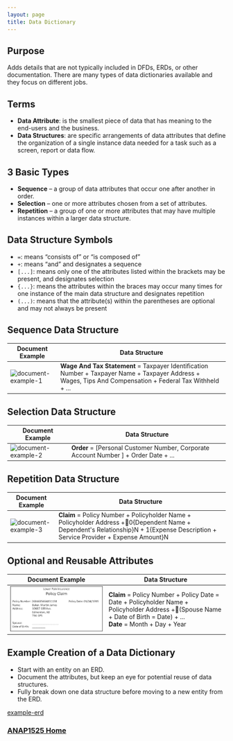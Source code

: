 ```yaml
---
layout: page
title: Data Dictionary
---
```


## Purpose
Adds details that are not typically included in DFDs, ERDs, or other documentation. There are many types of data dictionaries available and they focus on different jobs.

## Terms
* **Data Attribute**: is the smallest piece of data that has meaning to the end-users and the business.
* **Data Structures**: are specific arrangements of data attributes that define the organization of a single instance data needed for a task such as a screen, report or data flow.

## 3 Basic Types
* **Sequence** – a group of data attributes that occur one after another in order.
* **Selection** – one or more attributes chosen from a set of attributes.
* **Repetition** – a group of one or more attributes that may have multiple instances within a larger data structure.

## Data Structure Symbols
* `=`: means “consists of” or “is composed of”
* `+`: means “and” and designates a sequence
* `[...]`: means only one of the attributes listed within the brackets may be present, and designates selection
* `{...}`: means the attributes within the braces may occur many times for one instance of the main data structure and designates repetition
* `(...)`: means that the attribute(s) within the parentheses are optional and may not always be present

## Sequence Data Structure

**Document Example** | **Data Structure**
---------------------|-------------------
![document-example-1](files/document-examnple-1.jpg) | **Wage And Tax Statement** = Taxpayer Identification Number + Taxpayer Name + Taxpayer Address + Wages, Tips And Compensation + Federal Tax Withheld + ...

## Selection Data Structure

**Document Example** | **Data Structure**
---------------------|-------------------
![document-example-2](files/document-examnple-2.jpg) | **Order** = [Personal Customer Number, Corporate Account Number ] + Order Date + ...

## Repetition Data Structure

**Document Example** | **Data Structure**
---------------------|-------------------
![document-example-3](files/document-examnple-3.jpg)  | **Claim** = Policy Number + Policyholder Name + Policyholder Address +0{Dependent Name + Dependent's Relationship}N + 1{Expense Description + Service Provider + Expense Amount}N

## Optional and Reusable Attributes

**Document Example** | **Data Structure**
---------------------|-------------------
![document-example-4](files/document-examnple-4.jpg) | **Claim** = Policy Number + Policy Date = Date + Policyholder Name + Policyholder Address +(Spouse Name + Date of Birth = Date) + ...<br>**Date** = Month + Day + Year

## Example Creation of a Data Dictionary
* Start with an entity on an ERD.
* Document the attributes, but keep an eye for potential reuse of data structures.
* Fully break down one data structure before moving to a new entity from the ERD.

[example-erd](files/example-erd.png)

### [ANAP1525 Home](../)